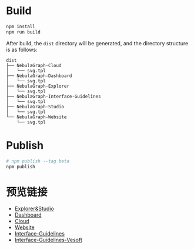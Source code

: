 # Build
```bash
npm install
npm run build
```

After build, the `dist` directory will be generated, and the directory structure is as follows:

```
dist
├── NebulaGraph-Cloud
│   └── svg.tpl
├── NebulaGraph-Dashboard
│   └── svg.tpl
├── NebulaGraph-Explorer
│   └── svg.tpl
├── NebulaGraph-Interface-Guidelines
│   └── svg.tpl
├── NebulaGraph-Studio
│   └── svg.tpl
└── NebulaGraph-Website
    └── svg.tpl
```

# Publish
```bash
# npm publish --tag beta
npm publish
```

# 预览链接
- [Explorer&Studio](http://cifangbifang.com/nebula-graph-icon/NebulaGraph-Explorer/demo.html)
- [Dashboard](http://cifangbifang.com/nebula-graph-icon/NebulaGraph-Dashboard/demo.html)
- [Cloud](http://cifangbifang.com/nebula-graph-icon/NebulaGraph-Cloud/demo.html)
- [Website](http://cifangbifang.com/nebula-graph-icon/NebulaGraph-Website/demo.html)
- [Interface-Guidelines](http://cifangbifang.com/nebula-graph-icon/NebulaGraph-Interface-Guidelines/demo.html)
- [Interface-Guidelines-Vesoft](http://cifangbifang.com/nebula-graph-icon/NebulaGraph-Interface-Guidelines-Vesoft/demo.html)